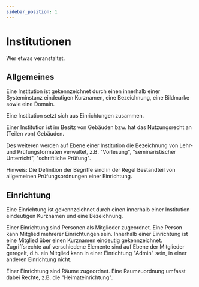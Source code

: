 ```yaml
---
sidebar_position: 1
---
```


# Institutionen

Wer etwas veranstaltet.


## Allgemeines

Eine Institution ist gekennzeichnet durch einen innerhalb einer Systeminstanz eindeutigen Kurznamen, eine Bezeichnung, eine Bildmarke sowie eine Domain.


Eine Institution setzt sich aus Einrichtungen zusammen.

Einer Institution ist im Besitz von Gebäuden bzw. hat das Nutzungsrecht an (Teilen von) Gebäuden.

Des weiteren werden auf Ebene einer Institution die Bezeichnung von Lehr- und Prüfungsformaten verwaltet, z.B. "Vorlesung", "seminaristischer Unterricht", "schriftliche Prüfung".

Hinweis:
Die Definition der Begriffe sind in der Regel Bestandteil von allgemeinen Prüfungsordnungen einer Einrichtung.

## Einrichtung

Eine Einrichtung ist gekennzeichnet durch einen innerhalb einer Institution eindeutigen Kurznamen und eine Bezeichnung.

Einer Einrichtung sind Personen als Mitglieder zugeordnet. Eine Person kann Mitglied mehrerer Einrichtungen sein. Innerhalb einer Einrichtung ist eine Mitglied über einen Kurznamen eindeutig gekennzeichnet. Zugriffsrechte auf verschiedene Elemente sind auf Ebene der Mitglieder geregelt, d.h. ein Mitglied kann in einer Einrichtung "Admin" sein, in einer anderen Einrichtung nicht.

Einer Einrichtung sind Räume zugeordnet. Eine Raumzuordnung umfasst dabei Rechte, z.B. die "Heimateinrichtung".

